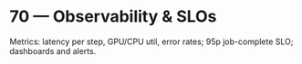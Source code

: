 
# 70 — Observability & SLOs
Metrics: latency per step, GPU/CPU util, error rates; 95p job-complete SLO; dashboards and alerts.
